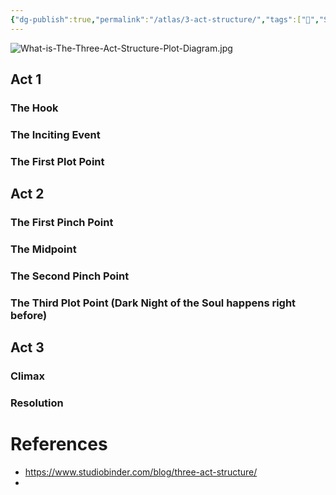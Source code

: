 ```yaml
---
{"dg-publish":true,"permalink":"/atlas/3-act-structure/","tags":["🌱","Screenwriting"],"updated":"2024-10-29T14:21:57.551-07:00"}
---
```



![What-is-The-Three-Act-Structure-Plot-Diagram.jpg](/img/user/_meta/attachments/What-is-The-Three-Act-Structure-Plot-Diagram.jpg)

## Act 1
### The Hook
### The Inciting Event
### The First Plot Point
## Act 2
### The First Pinch Point
### The Midpoint
### The Second Pinch Point
### The Third Plot Point (Dark Night of the Soul happens right before)
## Act 3
### Climax
### Resolution

# References
- https://www.studiobinder.com/blog/three-act-structure/
- 